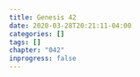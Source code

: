 ```yaml
---
title: Genesis 42
date: 2020-03-28T20:21:11-04:00
categories: []
tags: []
chapter: "042"
inprogress: false
---
```


